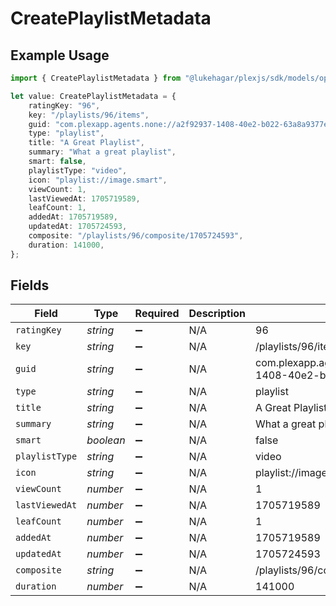 # CreatePlaylistMetadata

## Example Usage

```typescript
import { CreatePlaylistMetadata } from "@lukehagar/plexjs/sdk/models/operations";

let value: CreatePlaylistMetadata = {
    ratingKey: "96",
    key: "/playlists/96/items",
    guid: "com.plexapp.agents.none://a2f92937-1408-40e2-b022-63a8a9377e55",
    type: "playlist",
    title: "A Great Playlist",
    summary: "What a great playlist",
    smart: false,
    playlistType: "video",
    icon: "playlist://image.smart",
    viewCount: 1,
    lastViewedAt: 1705719589,
    leafCount: 1,
    addedAt: 1705719589,
    updatedAt: 1705724593,
    composite: "/playlists/96/composite/1705724593",
    duration: 141000,
};
```

## Fields

| Field                                                          | Type                                                           | Required                                                       | Description                                                    | Example                                                        |
| -------------------------------------------------------------- | -------------------------------------------------------------- | -------------------------------------------------------------- | -------------------------------------------------------------- | -------------------------------------------------------------- |
| `ratingKey`                                                    | *string*                                                       | :heavy_minus_sign:                                             | N/A                                                            | 96                                                             |
| `key`                                                          | *string*                                                       | :heavy_minus_sign:                                             | N/A                                                            | /playlists/96/items                                            |
| `guid`                                                         | *string*                                                       | :heavy_minus_sign:                                             | N/A                                                            | com.plexapp.agents.none://a2f92937-1408-40e2-b022-63a8a9377e55 |
| `type`                                                         | *string*                                                       | :heavy_minus_sign:                                             | N/A                                                            | playlist                                                       |
| `title`                                                        | *string*                                                       | :heavy_minus_sign:                                             | N/A                                                            | A Great Playlist                                               |
| `summary`                                                      | *string*                                                       | :heavy_minus_sign:                                             | N/A                                                            | What a great playlist                                          |
| `smart`                                                        | *boolean*                                                      | :heavy_minus_sign:                                             | N/A                                                            | false                                                          |
| `playlistType`                                                 | *string*                                                       | :heavy_minus_sign:                                             | N/A                                                            | video                                                          |
| `icon`                                                         | *string*                                                       | :heavy_minus_sign:                                             | N/A                                                            | playlist://image.smart                                         |
| `viewCount`                                                    | *number*                                                       | :heavy_minus_sign:                                             | N/A                                                            | 1                                                              |
| `lastViewedAt`                                                 | *number*                                                       | :heavy_minus_sign:                                             | N/A                                                            | 1705719589                                                     |
| `leafCount`                                                    | *number*                                                       | :heavy_minus_sign:                                             | N/A                                                            | 1                                                              |
| `addedAt`                                                      | *number*                                                       | :heavy_minus_sign:                                             | N/A                                                            | 1705719589                                                     |
| `updatedAt`                                                    | *number*                                                       | :heavy_minus_sign:                                             | N/A                                                            | 1705724593                                                     |
| `composite`                                                    | *string*                                                       | :heavy_minus_sign:                                             | N/A                                                            | /playlists/96/composite/1705724593                             |
| `duration`                                                     | *number*                                                       | :heavy_minus_sign:                                             | N/A                                                            | 141000                                                         |
